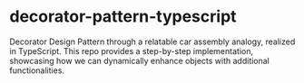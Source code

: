 # decorator-pattern-typescript
Decorator Design Pattern through a relatable car assembly analogy, realized in TypeScript. This repo provides a step-by-step implementation, showcasing how we can dynamically enhance objects with additional functionalities. 
